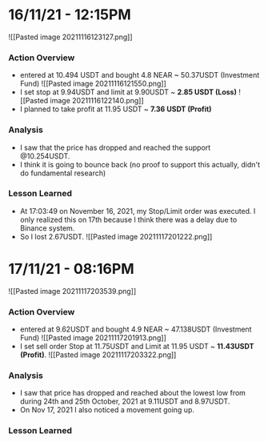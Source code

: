 # 16/11/21  - 12:15PM
![[Pasted image 20211116123127.png]]
### Action Overview
- entered at 10.494 USDT and bought 4.8 NEAR ~ 50.37USDT (Investment Fund)
![[Pasted image 20211116121550.png]]
- I set stop at 9.94USDT and limit at 9.90USDT ~ **2.85 USDT (Loss)**
![[Pasted image 20211116122140.png]]
- I planned to take profit at 11.95 USDT ~ **7.36 USDT (Profit)**

### Analysis
- I saw that the price has dropped and reached the support @10.254USDT.
- I think it is going to bounce back (no proof to support this actually, didn't do fundamental research)

### Lesson Learned
- At 17:03:49 on November 16, 2021, my Stop/Limit order was executed. I only realized this on 17th because I think there was a delay due to Binance system. 
- So I lost 2.67USDT. 
![[Pasted image 20211117201222.png]]

# 17/11/21 - 08:16PM
![[Pasted image 20211117203539.png]]

### Action Overview
- entered at 9.62USDT and bought 4.9 NEAR ~ 47.138USDT (Investment Fund)
![[Pasted image 20211117201913.png]]
- I set sell order Stop at 11.75USDT and Limit at 11.95 USDT ~ **11.43USDT (Profit)**.
![[Pasted image 20211117203322.png]]

### Analysis
- I saw that price has dropped and reached about the lowest low from during 24th and 25th October, 2021 at 9.11USDT and 8.97USDT.
- On Nov 17, 2021 I also noticed a movement going up. 

### Lesson Learned

